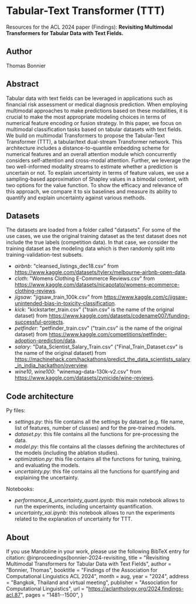 # Tabular-Text Transformer (TTT)
Resources for the ACL 2024 paper (Findings): **Revisiting Multimodal Transformers for Tabular Data with Text Fields.**

## Author
Thomas Bonnier

## Abstract
Tabular data with text fields can be leveraged in applications such as financial risk assessment or medical diagnosis prediction. When employing multimodal approaches to make predictions based on these modalities, it is crucial to make the most appropriate modeling choices in terms of numerical feature encoding or fusion strategy. In this paper, we focus on multimodal classification tasks based on tabular datasets with text fields. We build on multimodal Transformers to propose the Tabular-Text Transformer (TTT), a tabular/text dual-stream Transformer network. This architecture includes a distance-to-quantile embedding scheme for numerical features and an overall attention module which concurrently considers self-attention and cross-modal attention. Further, we leverage the two well-informed modality streams to estimate whether a prediction is uncertain or not. To explain uncertainty in terms of feature values, we use a sampling-based approximation of Shapley values in a bimodal context, with two options for the value function. To show the efficacy and relevance of this approach, we compare it to six baselines and measure its ability to quantify and explain uncertainty against various methods.

## Datasets
The datasets are loaded from a folder called "datasets".
For some of the use cases, we use the original training dataset as the test dataset does not include the true labels (competition data). In that case, we consider the training dataset as the modeling data which is then randomly split into training-validation-test subsets.
- *airbnb*: "cleansed_listings_dec18.csv" from https://www.kaggle.com/datasets/tylerx/melbourne-airbnb-open-data.
- *cloth*: "Womens Clothing E-Commerce Reviews.csv" from https://www.kaggle.com/datasets/nicapotato/womens-ecommerce-clothing-reviews.
- *jigsaw*: "jigsaw_train_100k.csv" from https://www.kaggle.com/c/jigsaw-unintended-bias-in-toxicity-classification.
- *kick*: "kickstarter_train.csv" ("train.csv" is the name of the original dataset) from https://www.kaggle.com/datasets/codename007/funding-successful-projects.
- *petfinder*: "petfinder_train.csv" ("train.csv" is the name of the original dataset) from https://www.kaggle.com/competitions/petfinder-adoption-prediction/data.
- *salary*: "Data_Scientist_Salary_Train.csv" ("Final_Train_Dataset.csv" is the name of the original dataset) from https://machinehack.com/hackathons/predict_the_data_scientists_salary_in_india_hackathon/overview.
- *wine10*, *wine100*: "winemag-data-130k-v2.csv" from https://www.kaggle.com/datasets/zynicide/wine-reviews.


## Code architecture
Py files:
- *settings.py*: this file contains all the settings by dataset (e.g. file name, list of features, number of classes) and for the pre-trained models.
- *dataset.py*: this file contains all the functions for pre-processing the data.
- *model.py*: this file contains all the classes defining the architectures of the models (including the ablation studies).
- *optimization.py*: this file contains all the functions for tuning, training, and evaluating the models.
- *uncertainty.py*: this file contains all the functions for quantifying and explaining the uncertainty.

Notebooks:
- *performance_&_uncertainty_quant.ipynb*: this main notebook allows to run the experiments, including uncertainty quantification.
- *uncertainty_xai.ipynb*: this notebook allows to run the experiments related to the explanation of uncertainty for TTT.

## About

If you use Mandoline in your work, please use the following BibTeX entry for citation:
@inproceedings{bonnier-2024-revisiting,
    title = "Revisiting Multimodal Transformers for Tabular Data with Text Fields",
    author = "Bonnier, Thomas",
    booktitle = "Findings of the Association for Computational Linguistics ACL 2024",
    month = aug,
    year = "2024",
    address = "Bangkok, Thailand and virtual meeting",
    publisher = "Association for Computational Linguistics",
    url = "https://aclanthology.org/2024.findings-acl.87",
    pages = "1481--1500",
}
